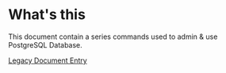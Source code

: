# What's this

This document contain a series commands used to admin & use PostgreSQL Database.

[Legacy Document Entry](https://github.com/kylinsoong/workspace-2014/blob/master/docs/RHL/postgresql_administration.asciidoc)



